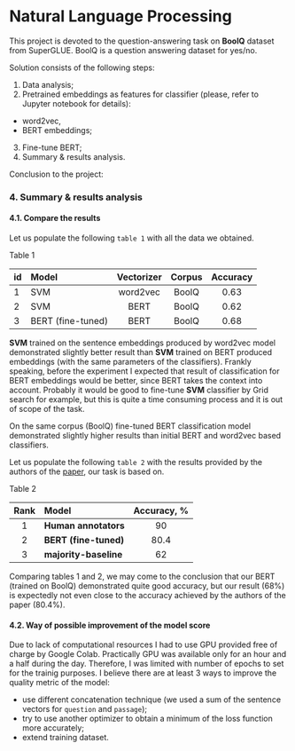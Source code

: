 # Natural Language Processing 

This project is devoted to the question-answering task on **BoolQ** dataset from SuperGLUE. BoolQ is a question answering dataset for yes/no.

Solution consists of the following steps:
1. Data analysis;
2. Pretrained embeddings as features for classifier (please, refer to Jupyter notebook for details):
- word2vec,
- BERT embeddings;
3. Fine-tune BERT;
4. Summary & results analysis.

Conclusion to the project:
### 4. Summary & results analysis


#### 4.1. Compare the results


Let us populate the following `table 1` with all the data we obtained.

Table 1

|id|Model|Vectorizer|Corpus|Accuracy|
|--|:--|:--:|:--:|:--:|
|1|SVM|word2vec|BoolQ|0.63|
|2|SVM|BERT|BoolQ|0.62|
|3|BERT (fine-tuned)|BERT|BoolQ|0.68|

**SVM** trained on the sentence embeddings produced by word2vec model demonstrated slightly better result than **SVM** trained on BERT produced embeddings (with the same parameters of the classifiers). Frankly speaking, before the experiment I expected that result of classification for BERT embeddings would be better, since BERT takes the context into account. Probably it would be good to fine-tune **SVM** classifier by Grid search for example, but this is quite a time consuming process and it is out of scope of the task.

On the same corpus (BoolQ) fine-tuned BERT classification model demonstrated slightly higher results than initial BERT and word2vec based classifiers.

Let us populate the following `table 2` with the results provided by the authors of the [paper](https://arxiv.org/abs/1905.10044), our task is based on.

Table 2

|Rank|Model|Accuracy, %|
|:--:|:--|:--:|
|1|**Human annotators**|90|
|2|**BERT (fine-tuned)**|80.4|
|3|**majority-baseline**|62|


Comparing tables 1 and 2, we may come to the conclusion that our BERT (trained on BoolQ) demonstrated quite good accuracy, but our result (68%) is expectedly not even close to the accuracy achieved by the authors of the paper (80.4%).

#### 4.2. Way of possible improvement of the model score

Due to lack of computational resources I had to use GPU provided free of charge by Google Colab. Practically GPU was available only for an hour and a half during the day. Therefore, I was limited with number of epochs to set for the trainig purposes.
I believe there are at least 3 ways to improve the quality metric of the model:
- use different concatenation technique (we used a sum of the sentence vectors for `question` and `passage`);
- try to use another optimizer to obtain a minimum of the loss function more accurately;
- extend training dataset.
